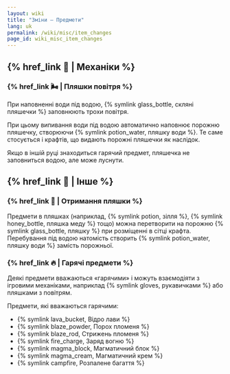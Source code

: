```yaml
---
layout: wiki
title: "Зміни — Предмети"
lang: uk
permalink: /wiki/misc/item_changes
page_id: wiki_misc_item_changes
---
```


## {% href_link 🔧 | Механіки %}

### {% href_link 🌬️ | Пляшки повітря %}
При наповненні води під водою, {% symlink glass_bottle, скляні пляшечки %} заповнюють трохи повітря.

При цьому випивання води під водою автоматично наповнює порожню пляшечку, створюючи {% symlink potion_water, пляшку води %}. Те саме стосується і крафтів, що видають порожні пляшечки як наслідок.

Якщо в іншій руці знаходиться гарячий предмет, пляшечка не заповниться водою, але може луснути.

## {% href_link 🧩 | Інше %}

### {% href_link 🫗 | Отримання пляшки %}
Предмети в пляшках (наприклад, {% symlink potion, зілля %}, {% symlink honey_bottle, пляшка меду %} тощо) можна перетворити на порожню {% symlink glass_bottle, пляшку %} при розміщенні в сітці крафта. Перебування під водою натомість створить {% symlink potion_water, пляшку води %} замість порожньої.

### {% href_link 🔥 | Гарячі предмети %}
Деякі предмети вважаються «гарячими» і можуть взаємодіяти з ігровими механіками, наприклад {% symlink gloves, рукавичками %} або пляшками з повітрям.

Предмети, які вважаються гарячими:
- {% symlink lava_bucket, Відро лави %}
- {% symlink blaze_powder, Порох пломеня %}
- {% symlink blaze_rod, Стрижень пломеня %}
- {% symlink fire_charge, Заряд вогню %}
- {% symlink magma_block, Магматичний блок %}
- {% symlink magma_cream, Магматичний крем %}
- {% symlink campfire, Розпалене багаття %}
